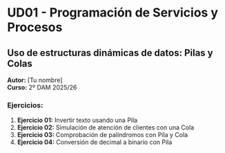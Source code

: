 # UD01 - Programación de Servicios y Procesos
## Uso de estructuras dinámicas de datos: Pilas y Colas

**Autor:** [Tu nombre]  
**Curso:** 2º DAM 2025/26  

### Ejercicios:
1. **Ejercicio 01:** Invertir texto usando una Pila  
2. **Ejercicio 02:** Simulación de atención de clientes con una Cola  
3. **Ejercicio 03:** Comprobación de palíndromos con Pila y Cola  
4. **Ejercicio 04:** Conversión de decimal a binario con Pila
